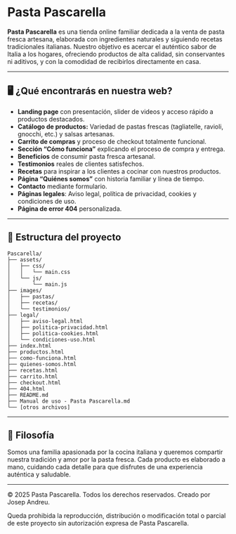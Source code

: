 # Pasta Pascarella

**Pasta Pascarella** es una tienda online familiar dedicada a la venta de pasta fresca artesana, elaborada con ingredientes naturales y siguiendo recetas tradicionales italianas. Nuestro objetivo es acercar el auténtico sabor de Italia a los hogares, ofreciendo productos de alta calidad, sin conservantes ni aditivos, y con la comodidad de recibirlos directamente en casa.

---

## 🖥️ ¿Qué encontrarás en nuestra web?

- **Landing page** con presentación, slider de videos y acceso rápido a productos destacados.
- **Catálogo de productos:** Variedad de pastas frescas (tagliatelle, ravioli, gnocchi, etc.) y salsas artesanas.
- **Carrito de compras** y proceso de checkout totalmente funcional.
- **Sección “Cómo funciona”** explicando el proceso de compra y entrega.
- **Beneficios** de consumir pasta fresca artesanal.
- **Testimonios** reales de clientes satisfechos.
- **Recetas** para inspirar a los clientes a cocinar con nuestros productos.
- **Página “Quiénes somos”** con historia familiar y línea de tiempo.
- **Contacto** mediante formulario.
- **Páginas legales**: Aviso legal, política de privacidad, cookies y condiciones de uso.
- **Página de error 404** personalizada.

---

## 📁 Estructura del proyecto

```
Pascarella/
├── assets/
│   ├── css/
│   │   └── main.css
│   └── js/
│       └── main.js
├── images/
│   ├── pastas/
│   ├── recetas/
│   └── testimonios/
├── legal/
│   ├── aviso-legal.html
│   ├── politica-privacidad.html
│   ├── politica-cookies.html
│   └── condiciones-uso.html
├── index.html
├── productos.html
├── como-funciona.html
├── quienes-somos.html
├── recetas.html
├── carrito.html
├── checkout.html
├── 404.html
├── README.md
├── Manual de uso - Pasta Pascarella.md
└── [otros archivos]
```

---

## 📝 Filosofía

Somos una familia apasionada por la cocina italiana y queremos compartir nuestra tradición y amor por la pasta fresca. Cada producto es elaborado a mano, cuidando cada detalle para que disfrutes de una experiencia auténtica y saludable.

---

© 2025 Pasta Pascarella. Todos los derechos reservados. Creado por Josep Andreu.

Queda prohibida la reproducción, distribución o modificación total o parcial de este proyecto sin autorización expresa de Pasta Pascarella.
